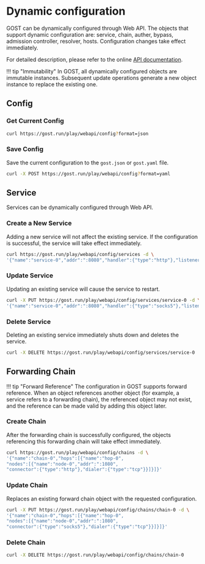 # Dynamic configuration

GOST can be dynamically configured through Web API. The objects that support dynamic configuration are: service, chain, auther, bypass, admission controller, resolver, hosts. Configuration changes take effect immediately.

For detailed description, please refer to the online [API documentation](/swagger-ui/).

!!! tip "Immutability"
    In GOST, all dynamically configured objects are immutable instances. Subsequent update operations generate a new object instance to replace the existing one.

## Config

### Get Current Config

```sh
curl https://gost.run/play/webapi/config?format=json
```

### Save Config

Save the current configuration to the `gost.json` or `gost.yaml` file.

```sh
curl -X POST https://gost.run/play/webapi/config?format=yaml
```

## Service

Services can be dynamically configured through Web API.

### Create a New Service

Adding a new service will not affect the existing service. If the configuration is successful, the service will take effect immediately.

```sh
curl https://gost.run/play/webapi/config/services -d \
'{"name":"service-0","addr":":8080","handler":{"type":"http"},"listener":{"type":"tcp"}}'
```

### Update Service

Updating an existing service will cause the service to restart.

```sh
curl -X PUT https://gost.run/play/webapi/config/services/service-0 -d \
'{"name":"service-0","addr":":8080","handler":{"type":"socks5"},"listener":{"type":"tcp"}}'
```

### Delete Service

Deleting an existing service immediately shuts down and deletes the service.

```sh
curl -X DELETE https://gost.run/play/webapi/config/services/service-0 
```

## Forwarding Chain

!!! tip "Forward Reference"
    The configuration in GOST supports forward reference. When an object references another object (for example, a service refers to a forwarding chain), the referenced object may not exist, and the reference can be made valid by adding this object later.

### Create Chain

After the forwarding chain is successfully configured, the objects referencing this forwarding chain will take effect immediately.

```sh
curl https://gost.run/play/webapi/config/chains -d \
'{"name":"chain-0","hops":[{"name":"hop-0", 
"nodes":[{"name":"node-0","addr":":1080", 
"connector":{"type":"http"},"dialer":{"type":"tcp"}}]}]}'
```

### Update Chain

Replaces an existing forward chain object with the requested configuration.

```sh
curl -X PUT https://gost.run/play/webapi/config/chains/chain-0 -d \
'{"name":"chain-0","hops":[{"name":"hop-0", 
"nodes":[{"name":"node-0","addr":":1080", 
"connector":{"type":"socks5"},"dialer":{"type":"tcp"}}]}]}'
```

### Delete Chain

```sh
curl -X DELETE https://gost.run/play/webapi/config/chains/chain-0 
```
